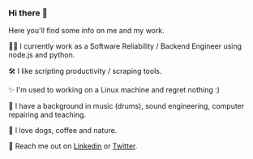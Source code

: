### Hi there 🌈

Here you'll find some info on me and my work. 

👩‍🔧 I currently work as a Software Reliability / Backend Engineer using node.js and python.

🛠 I like scripting productivity / scraping tools.

✨ I'm used to working on a Linux machine and regret nothing :) 

🥁 I have a background in music (drums), sound engineering, computer repairing and teaching.

🌱 I love dogs, coffee and nature.

💬 Reach me out on [Linkedin](https://www.linkedin.com/in/marinahuberman) or [Twitter](https://twitter.com/_hmarin).
